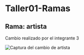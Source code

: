 # Taller01-Ramas

## Rama: artista
Cambio realizado por el integrante 3

![Captura del cambio de artista](Taller01-Ramas/imagen/Cambio1.png)
